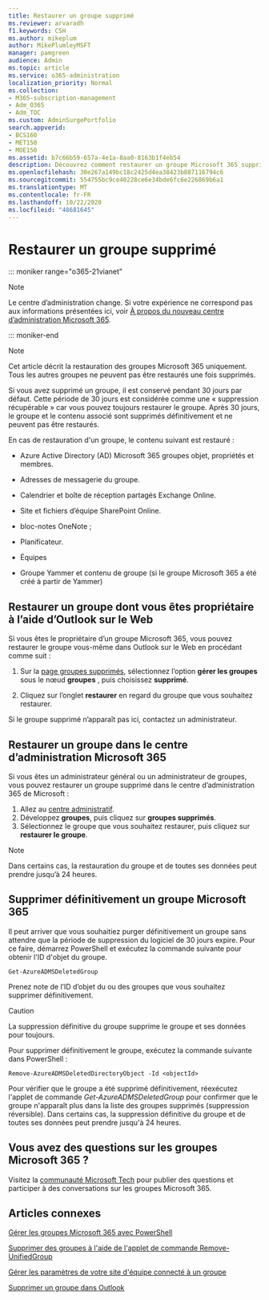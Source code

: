 ```yaml
---
title: Restaurer un groupe supprimé
ms.reviewer: arvaradh
f1.keywords: CSH
ms.author: mikeplum
author: MikePlumleyMSFT
manager: pamgreen
audience: Admin
ms.topic: article
ms.service: o365-administration
localization_priority: Normal
ms.collection:
- M365-subscription-management
- Adm_O365
- Adm_TOC
ms.custom: AdminSurgePortfolio
search.appverid:
- BCS160
- MET150
- MOE150
ms.assetid: b7c66b59-657a-4e1a-8aa0-8163b1f4eb54
description: Découvrez comment restaurer un groupe Microsoft 365 supprimé.
ms.openlocfilehash: 30e267a149bc18c2425d4ea38423b887116794c6
ms.sourcegitcommit: 554755bc9ce40228ce6e34bde6fc6e226869b6a1
ms.translationtype: MT
ms.contentlocale: fr-FR
ms.lasthandoff: 10/22/2020
ms.locfileid: "48681645"
---
```

# <a name="restore-a-deleted-group"></a>Restaurer un groupe supprimé

::: moniker range="o365-21vianet"

> [!NOTE]
> Le centre d’administration change. Si votre expérience ne correspond pas aux informations présentées ici, voir [À propos du nouveau centre d’administration Microsoft 365](https://docs.microsoft.com/microsoft-365/admin/microsoft-365-admin-center-preview?view=o365-21vianet).

::: moniker-end

> [!NOTE]
> Cet article décrit la restauration des groupes Microsoft 365 uniquement. Tous les autres groupes ne peuvent pas être restaurés une fois supprimés.

Si vous avez supprimé un groupe, il est conservé pendant 30 jours par défaut. Cette période de 30 jours est considérée comme une « suppression récupérable » car vous pouvez toujours restaurer le groupe. Après 30 jours, le groupe et le contenu associé sont supprimés définitivement et ne peuvent pas être restaurés.

En cas de restauration d'un groupe, le contenu suivant est restauré :
  
- Azure Active Directory (AD) Microsoft 365 groupes objet, propriétés et membres.
    
- Adresses de messagerie du groupe.
    
- Calendrier et boîte de réception partagés Exchange Online.
    
- Site et fichiers d’équipe SharePoint Online.
    
- bloc-notes OneNote ;
    
- Planificateur.
    
- Équipes

- Groupe Yammer et contenu de groupe (si le groupe Microsoft 365 a été créé à partir de Yammer)

## <a name="restore-a-group-that-you-own-by-using-outlook-on-the-web"></a>Restaurer un groupe dont vous êtes propriétaire à l’aide d’Outlook sur le Web

Si vous êtes le propriétaire d’un groupe Microsoft 365, vous pouvez restaurer le groupe vous-même dans Outlook sur le Web en procédant comme suit :

1. Sur la [page groupes supprimés](https://outlook.office.com/people/group/deleted), sélectionnez l’option **gérer les groupes** sous le nœud **groupes** , puis choisissez **supprimé**.

2. Cliquez sur l’onglet **restaurer** en regard du groupe que vous souhaitez restaurer.

Si le groupe supprimé n’apparaît pas ici, contactez un administrateur.

## <a name="restore-a-group-in-the-microsoft-365-admin-center"></a>Restaurer un groupe dans le centre d’administration Microsoft 365

Si vous êtes un administrateur général ou un administrateur de groupes, vous pouvez restaurer un groupe supprimé dans le centre d’administration 365 de Microsoft :

1. Allez au [centre administratif](https://admin.microsoft.com).      
2. Développez **groupes**, puis cliquez sur **groupes supprimés**.
3. Sélectionnez le groupe que vous souhaitez restaurer, puis cliquez sur **restaurer le groupe**.

> [!NOTE]
> Dans certains cas, la restauration du groupe et de toutes ses données peut prendre jusqu’à 24 heures. 
  
## <a name="permanently-delete-a-microsoft-365-group"></a>Supprimer définitivement un groupe Microsoft 365

Il peut arriver que vous souhaitiez purger définitivement un groupe sans attendre que la période de suppression du logiciel de 30 jours expire. Pour ce faire, démarrez PowerShell et exécutez la commande suivante pour obtenir l'ID d'objet du groupe.
  
```
Get-AzureADMSDeletedGroup
```

Prenez note de l’ID d’objet du ou des groupes que vous souhaitez supprimer définitivement.
  
> [!CAUTION]
> La suppression définitive du groupe supprime le groupe et ses données pour toujours. 
  
Pour supprimer définitivement le groupe, exécutez la commande suivante dans PowerShell :
  
```
Remove-AzureADMSDeletedDirectoryObject -Id <objectId>
```

Pour vérifier que le groupe a été supprimé définitivement, réexécutez l'applet de commande  *Get-AzureADMSDeletedGroup*  pour confirmer que le groupe n'apparaît plus dans la liste des groupes supprimés (suppression réversible). Dans certains cas, la suppression définitive du groupe et de toutes ses données peut prendre jusqu'à 24 heures. 
  
## <a name="got-questions-about-microsoft-365-groups"></a>Vous avez des questions sur les groupes Microsoft 365 ?

Visitez la [communauté Microsoft Tech](https://techcommunity.microsoft.com/t5/Office-365-Groups/ct-p/Office365Groups) pour publier des questions et participer à des conversations sur les groupes Microsoft 365. 
  
## <a name="related-articles"></a>Articles connexes

[Gérer les groupes Microsoft 365 avec PowerShell](https://docs.microsoft.com/microsoft-365/enterprise/manage-microsoft-365-groups-with-powershell)
  
[Supprimer des groupes à l'aide de l'applet de commande Remove-UnifiedGroup](https://technet.microsoft.com/library/mt238270%28v=exchg.160%29.aspx)
  
[Gérer les paramètres de votre site d'équipe connecté à un groupe](https://support.microsoft.com/office/8376034d-d0c7-446e-9178-6ab51c58df42)
  
[Supprimer un groupe dans Outlook](https://support.microsoft.com/office/ca7f5a9e-ae4f-4cbe-a4bc-89c469d1726f)
